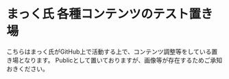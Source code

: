 # まっく氏 各種コンテンツのテスト置き場

こちらはまっく氏がGitHub上で活動する上で、コンテンツ調整等をしている置き場となります。
Publicとして置いておりますが、画像等が存在するためご承知おきください。

